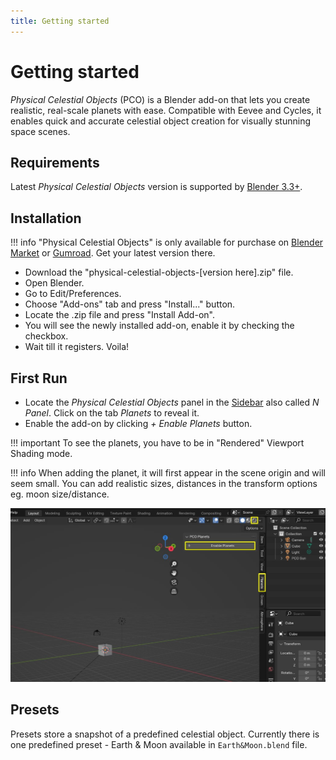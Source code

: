 ```yaml
---
title: Getting started
---
```


# Getting started

_Physical Celestial Objects_ (PCO) is a Blender add-on that lets you create realistic, real-scale planets with ease. Compatible with Eevee and Cycles, it enables quick and accurate celestial object creation for visually stunning space scenes.

## Requirements
Latest _Physical Celestial Objects_ version is supported by [Blender 3.3+](https://www.blender.org/).

## Installation

!!! info
    "Physical Celestial Objects" is only available for purchase on
    [Blender Market](https://blendermarket.com/products/physical-celestial-objects) or [Gumroad](https://martinsh.gumroad.com/l/physical-celestial-objects).
    Get your latest version there.

- Download the "physical-celestial-objects-[version here].zip" file.
- Open Blender.
- Go to Edit/Preferences. 
- Choose "Add-ons" tab and press "Install..." button. 
- Locate the .zip file and press "Install Add-on".
- You will see the newly installed add-on, enable it by checking the checkbox. 
- Wait till it registers. Voila!

## First Run
- Locate the _Physical Celestial Objects_ panel in the [Sidebar](https://docs.blender.org/manual/en/latest/interface/window_system/regions.html#sidebar)
also called _N Panel_. Click on the tab _Planets_ to reveal it.
- Enable the add-on by clicking _+ Enable Planets_ button.

!!! important
    To see the planets, you have to be in "Rendered" Viewport Shading mode.

!!! info
    When adding the planet, it will first appear in the scene origin and will seem small. You can add realistic sizes, distances in the transform options eg. moon size/distance.

[![Enable PSA](img/ENABLE_PCO.jpg)](img/ENABLE_PCO.jpg)


<!-- !!! summary "What happens when a Planet is added?"
    - <MĀRTINŠ>. -->

<!-- ## Preferences
There is no one _right way_ way to use this add-on. That is why we encourage you to find the way
it works best for you. 

The add-on preferences panel is located under
`Edit > Preferences > Add-ons`.

### Toolbar Enabled
:octicons-milestone-24: _Default_: `true`

By default, the _Physical Celestial Objects_ tab is in the sidebar of Blender 3D viewport (`N` key) and "World Properties" tab in
Properties panel. Setting this to `false` will hide the toolbar. Reveal panel by clicking on _PCO_ tab.  -->

## Presets
Presets store a snapshot of a predefined celestial object. Currently there is one predefined preset - Earth & Moon available in `Earth&Moon.blend` file.


<!-- ### How to use presets

### How to make your own presets  -->
